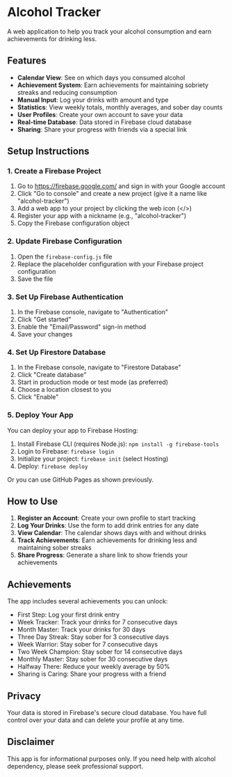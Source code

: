 # Alcohol Tracker

A web application to help you track your alcohol consumption and earn achievements for drinking less.

## Features

- **Calendar View**: See on which days you consumed alcohol
- **Achievement System**: Earn achievements for maintaining sobriety streaks and reducing consumption
- **Manual Input**: Log your drinks with amount and type
- **Statistics**: View weekly totals, monthly averages, and sober day counts
- **User Profiles**: Create your own account to save your data
- **Real-time Database**: Data stored in Firebase cloud database
- **Sharing**: Share your progress with friends via a special link

## Setup Instructions

### 1. Create a Firebase Project

1. Go to https://firebase.google.com/ and sign in with your Google account
2. Click "Go to console" and create a new project (give it a name like "alcohol-tracker")
3. Add a web app to your project by clicking the web icon (</>)
4. Register your app with a nickname (e.g., "alcohol-tracker")
5. Copy the Firebase configuration object

### 2. Update Firebase Configuration

1. Open the `firebase-config.js` file
2. Replace the placeholder configuration with your Firebase project configuration
3. Save the file

### 3. Set Up Firebase Authentication

1. In the Firebase console, navigate to "Authentication"
2. Click "Get started"
3. Enable the "Email/Password" sign-in method
4. Save your changes

### 4. Set Up Firestore Database

1. In the Firebase console, navigate to "Firestore Database"
2. Click "Create database"
3. Start in production mode or test mode (as preferred)
4. Choose a location closest to you
5. Click "Enable"

### 5. Deploy Your App

You can deploy your app to Firebase Hosting:

1. Install Firebase CLI (requires Node.js): `npm install -g firebase-tools`
2. Login to Firebase: `firebase login`
3. Initialize your project: `firebase init` (select Hosting)
4. Deploy: `firebase deploy`

Or you can use GitHub Pages as shown previously.

## How to Use

1. **Register an Account**: Create your own profile to start tracking
2. **Log Your Drinks**: Use the form to add drink entries for any date
3. **View Calendar**: The calendar shows days with and without drinks
4. **Track Achievements**: Earn achievements for drinking less and maintaining sober streaks
5. **Share Progress**: Generate a share link to show friends your achievements

## Achievements

The app includes several achievements you can unlock:

- First Step: Log your first drink entry
- Week Tracker: Track your drinks for 7 consecutive days
- Month Master: Track your drinks for 30 days
- Three Day Streak: Stay sober for 3 consecutive days
- Week Warrior: Stay sober for 7 consecutive days
- Two Week Champion: Stay sober for 14 consecutive days
- Monthly Master: Stay sober for 30 consecutive days
- Halfway There: Reduce your weekly average by 50%
- Sharing is Caring: Share your progress with a friend

## Privacy

Your data is stored in Firebase's secure cloud database. You have full control over your data and can delete your profile at any time.

## Disclaimer

This app is for informational purposes only. If you need help with alcohol dependency, please seek professional support. 